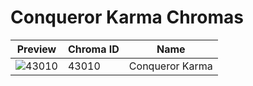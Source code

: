 # Conqueror Karma Chromas

| Preview | Chroma ID | Name |
|---------|-----------|------|
| ![43010](https://raw.communitydragon.org/latest/plugins/rcp-be-lol-game-data/global/default/v1/champion-chroma-images/43/43010.png) | 43010 | Conqueror Karma |